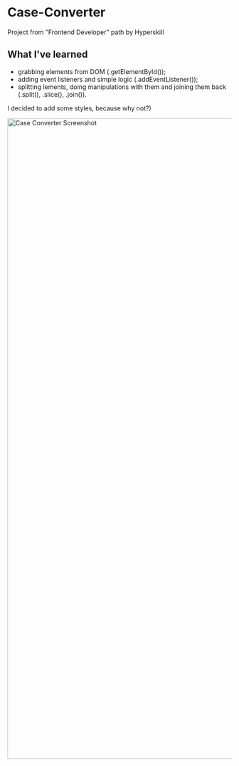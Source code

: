# Case-Converter
Project from "Frontend Developer" path by Hyperskill

## What I've learned
- grabbing elements from DOM (.getElementById());
- adding event listeners and simple logic (.addEventListener());
- splitting lements, doing manipulations with them and joining them back (.split(), .slice(), .join()).

I decided to add some styles, because why not?)

<img width="1440" alt="Case Converter Screenshot" src="https://user-images.githubusercontent.com/68731150/171876698-4a462aad-fe72-4b56-a649-d41f31782799.png">
